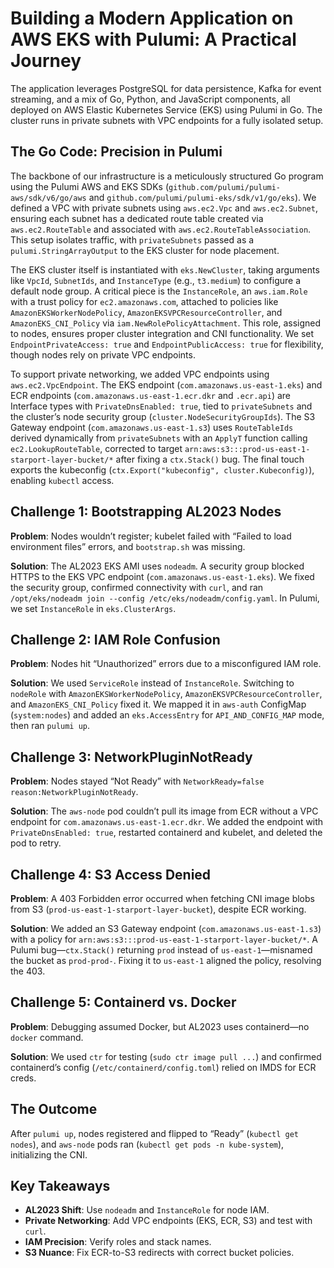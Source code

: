 # Building a Modern Application on AWS EKS with Pulumi: A Practical Journey

The application leverages PostgreSQL for data persistence, Kafka for event streaming, and a mix of Go, Python, and JavaScript components, all deployed on AWS Elastic Kubernetes Service (EKS) using Pulumi in Go. The cluster runs in private subnets with VPC endpoints for a fully isolated setup.

## The Go Code: Precision in Pulumi

The backbone of our infrastructure is a meticulously structured Go program using the Pulumi AWS and EKS SDKs (`github.com/pulumi/pulumi-aws/sdk/v6/go/aws` and `github.com/pulumi/pulumi-eks/sdk/v1/go/eks`). We defined a VPC with private subnets using `aws.ec2.Vpc` and `aws.ec2.Subnet`, ensuring each subnet has a dedicated route table created via `aws.ec2.RouteTable` and associated with `aws.ec2.RouteTableAssociation`. This setup isolates traffic, with `privateSubnets` passed as a `pulumi.StringArrayOutput` to the EKS cluster for node placement.

The EKS cluster itself is instantiated with `eks.NewCluster`, taking arguments like `VpcId`, `SubnetIds`, and `InstanceType` (e.g., `t3.medium`) to configure a default node group. A critical piece is the `InstanceRole`, an `aws.iam.Role` with a trust policy for `ec2.amazonaws.com`, attached to policies like `AmazonEKSWorkerNodePolicy`, `AmazonEKSVPCResourceController`, and `AmazonEKS_CNI_Policy` via `iam.NewRolePolicyAttachment`. This role, assigned to nodes, ensures proper cluster integration and CNI functionality. We set `EndpointPrivateAccess: true` and `EndpointPublicAccess: true` for flexibility, though nodes rely on private VPC endpoints.

To support private networking, we added VPC endpoints using `aws.ec2.VpcEndpoint`. The EKS endpoint (`com.amazonaws.us-east-1.eks`) and ECR endpoints (`com.amazonaws.us-east-1.ecr.dkr` and `.ecr.api`) are Interface types with `PrivateDnsEnabled: true`, tied to `privateSubnets` and the cluster’s node security group (`cluster.NodeSecurityGroupIds`). The S3 Gateway endpoint (`com.amazonaws.us-east-1.s3`) uses `RouteTableIds` derived dynamically from `privateSubnets` with an `ApplyT` function calling `ec2.LookupRouteTable`, corrected to target `arn:aws:s3:::prod-us-east-1-starport-layer-bucket/*` after fixing a `ctx.Stack()` bug. The final touch exports the kubeconfig (`ctx.Export("kubeconfig", cluster.Kubeconfig)`), enabling `kubectl` access.

## Challenge 1: Bootstrapping AL2023 Nodes

**Problem**: Nodes wouldn’t register; kubelet failed with “Failed to load environment files” errors, and `bootstrap.sh` was missing.

**Solution**: The AL2023 EKS AMI uses `nodeadm`. A security group blocked HTTPS to the EKS VPC endpoint (`com.amazonaws.us-east-1.eks`). We fixed the security group, confirmed connectivity with `curl`, and ran `/opt/eks/nodeadm join --config /etc/eks/nodeadm/config.yaml`. In Pulumi, we set `InstanceRole` in `eks.ClusterArgs`.

## Challenge 2: IAM Role Confusion

**Problem**: Nodes hit “Unauthorized” errors due to a misconfigured IAM role.

**Solution**: We used `ServiceRole` instead of `InstanceRole`. Switching to `nodeRole` with `AmazonEKSWorkerNodePolicy`, `AmazonEKSVPCResourceController`, and `AmazonEKS_CNI_Policy` fixed it. We mapped it in `aws-auth` ConfigMap (`system:nodes`) and added an `eks.AccessEntry` for `API_AND_CONFIG_MAP` mode, then ran `pulumi up`.

## Challenge 3: NetworkPluginNotReady

**Problem**: Nodes stayed “Not Ready” with `NetworkReady=false reason:NetworkPluginNotReady`.

**Solution**: The `aws-node` pod couldn’t pull its image from ECR without a VPC endpoint for `com.amazonaws.us-east-1.ecr.dkr`. We added the endpoint with `PrivateDnsEnabled: true`, restarted containerd and kubelet, and deleted the pod to retry.

## Challenge 4: S3 Access Denied

**Problem**: A 403 Forbidden error occurred when fetching CNI image blobs from S3 (`prod-us-east-1-starport-layer-bucket`), despite ECR working.

**Solution**: We added an S3 Gateway endpoint (`com.amazonaws.us-east-1.s3`) with a policy for `arn:aws:s3:::prod-us-east-1-starport-layer-bucket/*`. A Pulumi bug—`ctx.Stack()` returning `prod` instead of `us-east-1`—misnamed the bucket as `prod-prod-`. Fixing it to `us-east-1` aligned the policy, resolving the 403.

## Challenge 5: Containerd vs. Docker

**Problem**: Debugging assumed Docker, but AL2023 uses containerd—no `docker` command.

**Solution**: We used `ctr` for testing (`sudo ctr image pull ...`) and confirmed containerd’s config (`/etc/containerd/config.toml`) relied on IMDS for ECR creds.

## The Outcome

After `pulumi up`, nodes registered and flipped to “Ready” (`kubectl get nodes`), and `aws-node` pods ran (`kubectl get pods -n kube-system`), initializing the CNI.

## Key Takeaways

- **AL2023 Shift**: Use `nodeadm` and `InstanceRole` for node IAM.
- **Private Networking**: Add VPC endpoints (EKS, ECR, S3) and test with `curl`.
- **IAM Precision**: Verify roles and stack names.
- **S3 Nuance**: Fix ECR-to-S3 redirects with correct bucket policies.
